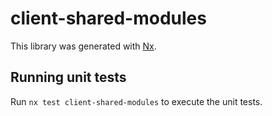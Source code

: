 # client-shared-modules

This library was generated with [Nx](https://nx.dev).

## Running unit tests

Run `nx test client-shared-modules` to execute the unit tests.
